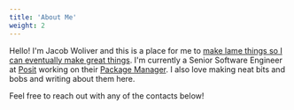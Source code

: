 ```yaml
---
title: 'About Me'
weight: 2
---
```


Hello! I'm Jacob Woliver and this is a place for me to [make lame things so I can eventually make great things](http://www.paulgraham.com/early.html). I'm currently a Senior Software Engineer at [Posit](https://posit.co/) working on their [Package Manager](https://posit.co/products/enterprise/package-manager/). I also love making neat bits and bobs and writing about them here.

Feel free to reach out with any of the contacts below!